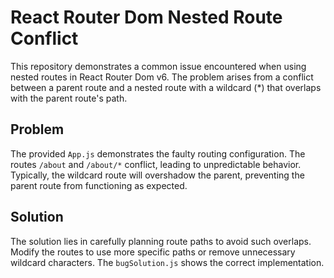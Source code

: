 # React Router Dom Nested Route Conflict

This repository demonstrates a common issue encountered when using nested routes in React Router Dom v6.  The problem arises from a conflict between a parent route and a nested route with a wildcard (*) that overlaps with the parent route's path.

## Problem

The provided `App.js` demonstrates the faulty routing configuration.  The routes `/about` and `/about/*` conflict, leading to unpredictable behavior.  Typically, the wildcard route will overshadow the parent, preventing the parent route from functioning as expected.

## Solution

The solution lies in carefully planning route paths to avoid such overlaps.  Modify the routes to use more specific paths or remove unnecessary wildcard characters.  The `bugSolution.js` shows the correct implementation.
